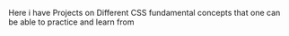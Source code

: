 Here i have Projects on Different CSS fundamental concepts that one can be able to practice and learn from 
